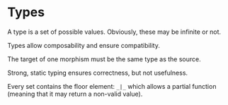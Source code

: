 # Types

A type is a set of possible values.
Obviously, these may be infinite or not.

Types allow composability and ensure compatibility.

The target of one morphism must be the same type as the source.

Strong, static typing ensures correctness, but not usefulness.


Every set contains the floor element: ```_|_``` which allows a partial function (meaning that it may return a non-valid value).

